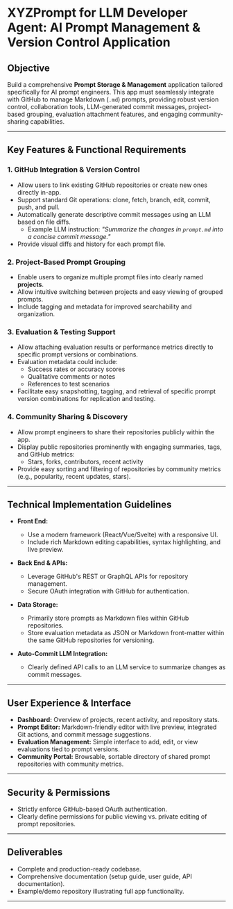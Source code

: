 # XYZPrompt for LLM Developer Agent: AI Prompt Management & Version Control Application

## Objective
Build a comprehensive **Prompt Storage & Management** application tailored specifically for AI prompt engineers. This app must seamlessly integrate with GitHub to manage Markdown (`.md`) prompts, providing robust version control, collaboration tools, LLM-generated commit messages, project-based grouping, evaluation attachment features, and engaging community-sharing capabilities.

---

## Key Features & Functional Requirements

### 1. GitHub Integration & Version Control
- Allow users to link existing GitHub repositories or create new ones directly in-app.
- Support standard Git operations: clone, fetch, branch, edit, commit, push, and pull.
- Automatically generate descriptive commit messages using an LLM based on file diffs.
  - Example LLM instruction: _"Summarize the changes in `prompt.md` into a concise commit message."_
- Provide visual diffs and history for each prompt file.

### 2. Project-Based Prompt Grouping
- Enable users to organize multiple prompt files into clearly named **projects**.
- Allow intuitive switching between projects and easy viewing of grouped prompts.
- Include tagging and metadata for improved searchability and organization.

### 3. Evaluation & Testing Support
- Allow attaching evaluation results or performance metrics directly to specific prompt versions or combinations.
- Evaluation metadata could include:
  - Success rates or accuracy scores
  - Qualitative comments or notes
  - References to test scenarios
- Facilitate easy snapshotting, tagging, and retrieval of specific prompt version combinations for replication and testing.

### 4. Community Sharing & Discovery
- Allow prompt engineers to share their repositories publicly within the app.
- Display public repositories prominently with engaging summaries, tags, and GitHub metrics:
  - Stars, forks, contributors, recent activity
- Provide easy sorting and filtering of repositories by community metrics (e.g., popularity, recent updates, stars).

---

## Technical Implementation Guidelines

- **Front End:**
  - Use a modern framework (React/Vue/Svelte) with a responsive UI.
  - Include rich Markdown editing capabilities, syntax highlighting, and live preview.

- **Back End & APIs:**
  - Leverage GitHub's REST or GraphQL APIs for repository management.
  - Secure OAuth integration with GitHub for authentication.

- **Data Storage:**
  - Primarily store prompts as Markdown files within GitHub repositories.
  - Store evaluation metadata as JSON or Markdown front-matter within the same GitHub repositories for versioning.

- **Auto-Commit LLM Integration:**
  - Clearly defined API calls to an LLM service to summarize changes as commit messages.

---

## User Experience & Interface

- **Dashboard:** Overview of projects, recent activity, and repository stats.
- **Prompt Editor:** Markdown-friendly editor with live preview, integrated Git actions, and commit message suggestions.
- **Evaluation Management:** Simple interface to add, edit, or view evaluations tied to prompt versions.
- **Community Portal:** Browsable, sortable directory of shared prompt repositories with community metrics.

---

## Security & Permissions
- Strictly enforce GitHub-based OAuth authentication.
- Clearly define permissions for public viewing vs. private editing of prompt repositories.

---

## Deliverables
- Complete and production-ready codebase.
- Comprehensive documentation (setup guide, user guide, API documentation).
- Example/demo repository illustrating full app functionality.

---